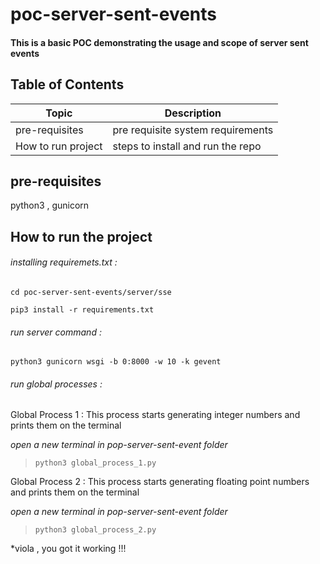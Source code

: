 # poc-server-sent-events
#### This is a basic POC demonstrating the usage and scope of server sent events

## Table of Contents
| Topic | Description |
| ----- | ----------- |
| pre-requisites| pre requisite system requirements |
| How to run project | steps to install and run the repo |

## pre-requisites
python3 ,
gunicorn

## How to run the project
###### installing requiremets.txt : 
`cd poc-server-sent-events/server/sse` 

`pip3 install -r requirements.txt`

###### run server command :
`python3 gunicorn wsgi -b 0:8000 -w 10 -k gevent`

###### run global processes :

Global Process 1 : This process starts generating integer numbers and prints them on the terminal

*open a new terminal in pop-server-sent-event folder*
>`python3 global_process_1.py`

Global Process 2 : This process starts generating floating point numbers and prints them on the terminal

*open a new terminal in pop-server-sent-event folder*
>`python3 global_process_2.py`

*viola , you got it working !!!
